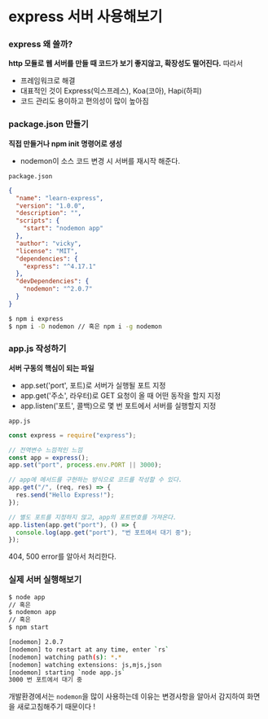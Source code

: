 ﻿# express 서버 사용해보기

### express 왜 쓸까?

**http 모듈로 웹 서버를 만들 때 코드가 보기 좋지않고, 확장성도 떨어진다.** 따라서

- 프레임워크로 해결
- 대표적인 것이 Express(익스프레스), Koa(코아), Hapi(하피)
- 코드 관리도 용이하고 편의성이 많이 높아짐

### package.json 만들기

**직접 만들거나 npm init 명령어로 생성**

- nodemon이 소스 코드 변경 시 서버를 재시작 해준다.

`package.json`

```json
{
  "name": "learn-express",
  "version": "1.0.0",
  "description": "",
  "scripts": {
    "start": "nodemon app"
  },
  "author": "vicky",
  "license": "MIT",
  "dependencies": {
    "express": "^4.17.1"
  },
  "devDependencies": {
    "nodemon": "^2.0.7"
  }
}
```

```bash
$ npm i express
$ npm i -D nodemon // 혹은 npm i -g nodemon
```

### app.js 작성하기

**서버 구동의 핵심이 되는 파일**

- app.set('port', 포트)로 서버가 실행될 포트 지정
- app.get('주소', 라우터)로 GET 요청이 올 때 어떤 동작을 할지 지정
- app.listen('포트', 콜백)으로 몇 번 포트에서 서버를 실행할지 지정

`app.js`

```jsx
const express = require("express");

// 전역변수 느낌적인 느낌
const app = express();
app.set("port", process.env.PORT || 3000);

// app에 메서드를 구현하는 방식으로 코드를 작성할 수 있다.
app.get("/", (req, res) => {
  res.send("Hello Express!");
});

// 별도 포트를 지정하지 않고, app의 포트번호를 가져온다.
app.listen(app.get("port"), () => {
  console.log(app.get("port"), "번 포트에서 대기 중");
});
```

404, 500 error를 알아서 처리한다.

### 실제 서버 실행해보기

```bash
$ node app
// 혹은
$ nodemon app
// 혹은
$ npm start

[nodemon] 2.0.7
[nodemon] to restart at any time, enter `rs`
[nodemon] watching path(s): *.*
[nodemon] watching extensions: js,mjs,json
[nodemon] starting `node app.js`
3000 번 포트에서 대기 중
```

개발환경에서는 `nodemon`을 많이 사용하는데 이유는 변경사항을 알아서 감지하여 화면을 새로고침해주기 때문이다 !
